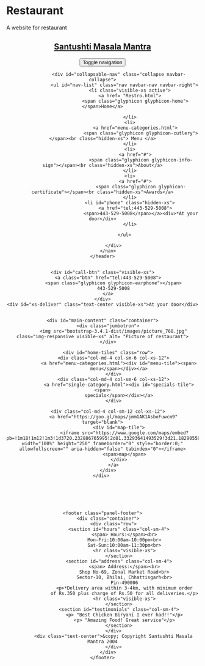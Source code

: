 # Restaurant
A website for restaurant
<!DOCTYPE html>
<html>
<head>
<meta charset="utf-8">
<meta http-equiv="X-UA-Compatible" content = "IE=edge">
<meta name = "viewport" content="width=device-width, initial-scale=1">
<title>Santushti</title>
<link rel="stylesheet" href="bootstrap-3.4.1-dist/css/bootstrap.min.css">
<link rel="stylesheet" href="bootstrap-3.4.1-dist/css/styles.css">
<link href="https://fonts.googleapis.com/css2?family=Oxygen:wght@300;400;700&display=swap" rel="stylesheet">
<link href="https://fonts.googleapis.com/css2?family=Niconne&family=Seaweed+Script&display=swap" rel="stylesheet">
	</head>
<body>
	<header>
		<nav id="header-nav" class ="navbar navbar-default">
			<div class="container">
				<div class ="navbar-header">
					<a href="Restro.html" class="pull-left visible-md visible-lg">
						<div id="logo-img" alt="Logo image"></div>
					</a>
					<div class="navbar-brand">
						<a href="Restro.html"><h1> Santushti Masala Mantra</h1> </a>
					</div>
					<button type="button" class="navbar-toggle collapsed" data-toggle="collapse" data-target="#collapsable-nav" aria-expanded="false">
						<span class="sr-only">Toggle navigation</span>
						<span class="icon-bar"></span>
						<span class="icon-bar"></span>
						<span class="icon-bar"></span>
					</button>
				</div>

				<div id="collapsable-nav" class="collapse navbar-collapse">
					<ul id="nav-list" class="nav navbar-nav navbar-right">
						<li class="visible-xs active">
						<a href= "Restro.html">
							<span class="glyphicon glyphicon-home"></span>Home</a>

						</li>
						<li>
							<a href="menu-categories.html">
								<span class="glyphicon glyphicon-cutlery"></span><br class="hidden-xs"> Menu </a>
						</li>
						<li>
							<a href="#">
								<span class="glyphicon glyphicon-info-sign"></span><br class="hidden-xs">About</a>
						</li>
						<li>
							<a href="#">
								<span class="glyphicon glyphicon-certificate"></span><br class="hidden-xs">Awards</a>
						</li>
						<li id="phone" class="hidden-xs">
							<a href="tel:443-529-5008">
								<span>443-529-5008</span></a><div>*At your door</div>
						</li>

					</ul>

			</div>
		</nav>
	</header>


	<div id="call-btn" class="visible-xs">
		<a class="btn" href="tel:443-529-5008">
			<span class="glyphicon glyphicon-earphone"></span>
			443-529-5008
		</a>
	</div>
	<div id="xs-deliver" class="text-center visible-xs">At your door</div>


	<div id="main-content" class="container">
		<div class="jumbotron">
			<img src="bootstrap-3.4.1-dist/images/picture_768.jpg"  class="img-responsive visible-xs" alt= "Picture of restaurant">
		</div>

		<div id="home-tiles" class="row">
			<div class="col-md-4 col-sm-6 col-xs-12">
				<a href="menu-categories.html"><div id="menu-tile"><span>
				menu</span></div></a>
			</div>
			<div class="col-md-4 col-sm-6 col-xs-12">
				<a href="single-category.html"><div id="specials-tile"><span>
				specials</span></div></a>
			</div>

		<div class="col-md-4 col-sm-12 col-xs-12">
			<a href="https://goo.gl/maps/jmmGAK1AsboFuwcm9" target="blank">
				<div id="map-tile">
					<iframe src="https://www.google.com/maps/embed?pb=!1m18!1m12!1m3!1d3720.232886765995!2d81.33293641493529!3d21.182905585915034!2m3!1f0!2f0!3f0!3m2!1i1024!2i768!4f13.1!3m3!1m2!1s0x3a293cca2317c365%3A0x86850a4cb326d27d!2sSantushti%20Restaurant!5e0!3m2!1sen!2sus!4v1595976302917!5m2!1sen!2sus" width="100%" height="250" frameborder="0" style="border:0;" allowfullscreen="" aria-hidden="false" tabindex="0"></iframe>
					<span>map</span>
				</div>
			</a>
		</div>
	</div> 






	<footer class="panel-footer">
		<div class="container">
			<div class="row">
				<section id="hours" class="col-sm-4">
					<span> Hours:</span><br>
					Mon-Fri:10:00am-10:00pm<br>
					Sat-Sun:10:00am-11:30pm<br>
					<hr class="visible-xs">
				</section>
				<section id="address" class="col-sm-4">
					<span> Address:</span><br>
					Shop No-69, Zonal Market Road<br>
					Sector-10, Bhilai, Chhattisgarh<br>
					Pin-490006
					<p>*Delivery area within 3-4km, with minimum order
					of Rs.350 plus charge of Rs.50 for all deliveries.</p>
					<hr class="visible-xs">
				</section>
				<section id="testimonials" class="col-sm-4">
					<p> "Best Chicken Biryani I ever had!!"</p>
					<p> "Amazing Food! Great service"</p>
				</section>
			</div>
			<div class="text-center">&copy; Copyright Santushti Masala Mantra 2004
			</div>
		</div>
	</footer>
<script src="bootstrap-3.4.1-dist/js/jquery-2.1.4.js"></script>
<script src="bootstrap-3.4.1-dist/js/bootstrap.min.js"></script>
<script src="js/script.js"></script>
</body>
</html>
